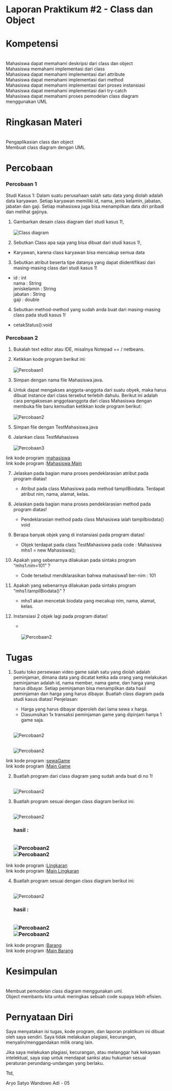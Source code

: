 # Laporan Praktikum #2 - Class dan Object

## <h1>Kompetensi

 <br> Mahasiswa dapat memahami deskripsi dari class dan object
 <br>Mahasiswa memahami implementasi dari class
 <br>Mahasiswa dapat memahami implementasi dari attribute
 <br>Mahasiswa dapat memahami implementasi dari method
 <br>Mahasiswa dapat memahami implementasi dari proses instansiasi
 <br>Mahasiswa dapat memahami implementasi dari try-catch
 <br>Mahasiswa dapat memahami proses pemodelan class diagram menggunakan UML

## <h1>Ringkasan Materi

<br>Pengaplikasian class dan object
<br>Membuat class diagram dengan UML

## <h1>Percobaan

### Percobaan 1

Studi Kasus 1:
Dalam suatu perusahaan salah satu data yang diolah adalah data karyawan. Setiap
karyawan memiliki id, nama, jenis kelamin, jabatan, jabatan dan gaji. Setiap mahasiswa juga bisa menampilkan data diri pribadi dan melihat gajinya.

1. Gambarkan desain class diagram dari studi kasus 1!,
 <br><br>![Class diagram](img/Screenshot_1.png)

2. Sebutkan Class apa saja yang bisa dibuat dari studi kasus 1!,
-  Karyawan, karena class karyawan bisa mencakup semua data

3. Sebutkan atribut beserta tipe datanya yang dapat diidentifikasi dari masing-masing
class dari studi kasus 1!
- id : int
<br>nama : String
<br>jeniskelamin : String
<br>jabatan : String
<br>gaji : double

4. Sebutkan method-method yang sudah anda buat dari masing-masing class pada studi
kasus 1!
- cetakStatus():void

### Percobaan 2

1. Bukalah text editor atau IDE, misalnya Notepad ++ / netbeans.

2. Ketikkan kode program berikut ini:
    <br><br>![Percobaan1](img/Screenshot_2.png)

3. Simpan dengan nama file Mahasiswa.java.

4. Untuk dapat mengakses anggota-anggota dari suatu obyek, maka harus dibuat instance
dari class tersebut terlebih dahulu. Berikut ini adalah cara pengaksesan anggotaanggota dari class Mahasiswa dengan membuka file baru kemudian ketikkan kode
program berikut:
    <br><br>![Percobaan2](img/Screenshot_3.png)
5. Simpan file dengan TestMahasiswa.java

6. Jalankan class TestMahasiswa
    <br><br>![Percobaan3](img/Screenshot_4.png)

link kode program :[mahasiswa](../../src/2_Class_dan_Object/Mahasiswa.java)
<br>link kode program :[Mahasiswa Main](../../src/2_Class_dan_Object/TestMahasiswa.java)

7. Jelaskan pada bagian mana proses pendeklarasian atribut pada program diatas!

    - Atribut pada class Mahasiswa pada method tampilBiodata. Terdapat atribut nim, nama, alamat, kelas.

8. Jelaskan pada bagian mana proses pendeklarasian method pada program diatas!

    - Pendeklarasian method pada class Mahasiswa ialah tampilbiodata() void

9. Berapa banyak objek yang di instansiasi pada program diatas!

    - Objek terdapat pada class TestMahasiswa pada code : Mahasiswa mhs1 = new Mahasiswa();

10. Apakah yang sebenarnya dilakukan pada sintaks program “mhs1.nim=101” ?

    - Code tersebut mendklarasikan bahwa mahasiswa1 ber-nim : 101

11. Apakah yang sebenarnya dilakukan pada sintaks program “mhs1.tampilBiodata()” ?

    - mhs1 akan mencetak biodata yang mecakup nim, nama, alamat, kelas.

12. Instansiasi 2 objek lagi pada program diatas!

    - <br><br>![Percobaan2](img/Screenshot_5.png)


## <h1>Tugas

1. Suatu toko persewaan video game salah satu yang diolah adalah peminjaman, dimana
data yang dicatat ketika ada orang yang melakukan peminjaman adalah id, nama
member, nama game, dan harga yang harus dibayar. Setiap peminjaman bisa
menampilkan data hasil peminjaman dan harga yang harus dibayar. Buatlah class
diagram pada studi kasus diatas!
Penjelasan:
    - Harga yang harus dibayar diperoleh dari lama sewa x harga.
    - Diasumsikan 1x transaksi peminjaman game yang dipinjam hanya   1 game saja.

     <br>![Percobaan2](img/Screenshot_6.png)

     <br>![Percobaan2](img/Screenshot_7.png)

link kode program :[sewaGame](../../src/2_Class_dan_Object/sewaGame.java)
<br>link kode program :[Main Game](../../src/2_Class_dan_Object/mainGame.java)


2. Buatlah program dari class diagram yang sudah anda buat di no 1!

    <br>![Percobaan2](img/Screenshot_8.png)

3. Buatlah program sesuai dengan class diagram berikut ini:

    <br>![Percobaan2](img/Screenshot_9.png)

    <h3>hasil : 

    <br>![Percobaan2](img/Screenshot_12.png)
    <br>![Percobaan2](img/Screenshot_13.png)

link kode program :[Lingkaran](../../src/2_Class_dan_Object/Lingkaran.java)
<br>link kode program :[Main Lingkaran](../../src/2_Class_dan_Object/mainLingkaran.java)

4. Buatlah program sesuai dengan class diagram berikut ini:

    <br>![Percobaan2](img/Screenshot_10.png)

    <h3>hasil :  

    <br>![Percobaan2](img/Screenshot_14.png)
    <br>![Percobaan2](img/Screenshot_15.png)

link kode program :[Barang](../../src/2_Class_dan_Object/Barang.java)
<br>link kode program :[Main Barang](../../src/2_Class_dan_Object/barangMain.java)

## <h1>Kesimpulan

<br>Membuat pemodelan class diagram menggunakan uml. 
<br>Object membantu kita untuk meringkas sebuah code supaya lebih efisien.


## <h1>Pernyataan Diri

Saya menyatakan isi tugas, kode program, dan laporan praktikum ini dibuat oleh saya sendiri. Saya tidak melakukan plagiasi, kecurangan, menyalin/menggandakan milik orang lain.

Jika saya melakukan plagiasi, kecurangan, atau melanggar hak kekayaan intelektual, saya siap untuk mendapat sanksi atau hukuman sesuai peraturan perundang-undangan yang berlaku.

Ttd,

Aryo Satyo Wandowo Adi - 05

